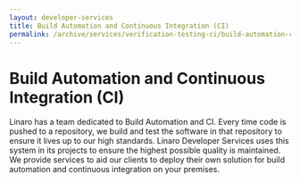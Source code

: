 ```yaml
---
layout: developer-services
title: Build Automation and Continuous Integration (CI)
permalink: /archive/services/verification-testing-ci/build-automation-continuous-integration/
---
```

# Build Automation and Continuous Integration (CI)

Linaro has a team dedicated to Build Automation and CI. Every time code is pushed to a repository, we build and test the software in that repository to ensure it lives up to our high standards.  Linaro Developer Services uses this system in its projects to ensure the highest possible quality is maintained. We provide services to aid our clients to deploy their own solution for build automation and continuous integration on your premises.
